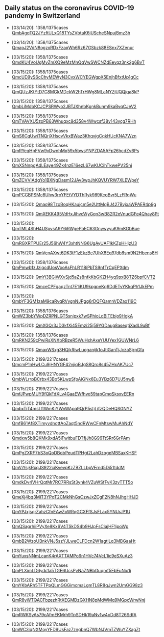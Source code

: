 ## Daily status on the coronavirus COVID-19 pandemy in Switzerland

- \[03/14/20]: 1358/1375cases [QmbAgqTQ2JYzftULxQ18TYsZVbtaK6jUScheSNpujBmz3h](https://cloudflare-ipfs.com/ipfs/QmbAgqTQ2JYzftULxQ18TYsZVbtaK6jUScheSNpujBmz3h)
- \[03/14/20]: 1358/1375cases [QmapJ2VdN8ogzoRDxFzaqWh6Rz67GSbzk88ESnx7XZenur](https://cloudflare-ipfs.com/ipfs/QmapJ2VdN8ogzoRDxFzaqWh6Rz67GSbzk88ESnx7XZenur)
- \[03/15/20]: 1358/1375cases [QmdKU4VoUgMvZmXQ9eMzMnQqVwSWCNZdEevqz3nk2g6BvT](https://cloudflare-ipfs.com/ipfs/QmdKU4VoUgMvZmXQ9eMzMnQqVwSWCNZdEevqz3nk2g6BvT)
- \[03/15/20]: 1358/1375cases [QmcUD9yS6cChyMEWyN3CvxWCYEGWgpX5EnjhBfxtUp1gCc](https://cloudflare-ipfs.comipfs/QmcUD9yS6cChyMEWyN3CvxWCYEGWgpX5EnjhBfxtUp1gCc)
- \[03/15/20]: 1358/1375cases [QmQUzJKtYtD7C8MGkMDckW2hTrHWg8MLaNYZjUQQjqa8kP](https://cloudflare-ipfs.com/ipfs/QmQUzJKtYtD7C8MGkMDckW2hTrHWg8MLaNYZjUQQjqa8kP)
- \[03/15/20]: 1358/1375cases [QmbLiMdbKCJCPSRWyo2JBTJXhnbKgnkBunm9kaBvqCJeV2](https://cloudflare-ipfs.com/ipfs/QmbLiMdbKCJCPSRWyo2JBTJXhnbKgnkBunm9kaBvqCJeV2)
- \[03/15/20]: 1358/1375cases [QmTVAVXU5zoPB63Whuqxc8d358v4Wwcsf38v143ycg7RHh](https://cloudflare-ipfs.com/ipfs/QmTVAVXU5zoPB63Whuqxc8d358v4Wwcsf38v143ycg7RHh)
- \[03/15/20]: 1358/1375cases [QmS6CqUwiTNQrjXHscvVkxBWaz3KhqvjgCqkHUcKNA7Wzn](https://cloudflare-ipfs.com/ipfs/QmS6CqUwiTNQrjXHscvVkxBWaz3KhqvjgCqkHUcKNA7Wzn)

- \[03/15/20]: 1358/1375cases [QmRYeqHpFVw9vDwnhMq59x5bwsYNPZDA5AFp26hcdZv6Ps](https://cloudflare-ipfs.com/ipfs/QmRYeqHpFVw9vDwnhMq59x5bwsYNPZDA5AFp26hcdZv6Ps)
- \[03/15/20]: 1358/1375cases [QmXSNnpgAdLEaye49Zk4nzE16ezL67wKUCihTkwePV25ni](https://cloudflare-ipfs.com/ipfs/QmXSNnpgAdLEaye49Zk4nzE16ezL67wKUCihTkwePV25ni)
- \[03/15/20]: 1358/1375cases [QmZCVViAdgYo1BXNgDasm12JAv3wpJhKQVUYRW7XLEWpeY](https://cloudflare-ipfs.com/ipfs/QmZCVViAdgYo1BXNgDasm12JAv3wpJhKQVUYRW7XLEWpeY)
- \[03/15/20]: 1358/1375cases [QmPCGBPSMc8Uhw3roYFEtVYDThRyk989KcoBvr5LzFRqWu](https://cloudflare-ipfs.com/ipfs/QmPCGBPSMc8Uhw3roYFEtVYDThRyk989KcoBvr5LzFRqWu)
- \[03/15/20]: [Qmao98TzoBoqHKaujcm5e2UttMgBJ427BvjxaWPAER4p9g](https://cloudflare-ipfs.com/ipfs/Qmao98TzoBoqHKaujcm5e2UttMgBJ427BvjxaWPAER4p9g)
- \[03/15/20]: [QmXEKK495VdHxJihvcWyGqn3wB82R2eVnudGFe4Qhay8Pt](https://cloudflare-ipfs.com/ipfs/QmXEKK495VdHxJihvcWyGqn3wB82R2eVnudGFe4Qhay8Pt)
- \[03/15/20]: [QmTML4ShH4USpvsA9Y6iRWgePaEC63GnywyyuK9mKGbBue](https://cloudflare-ipfs.com/ipfs/QmTML4ShH4USpvsA9Y6iRWgePaEC63GnywyyuK9mKGbBue)
- \[03/15/20]: [QmRGXRTPUEr25J56hW4Y3xhtNNG6UgAyUAF1kKZpHHjzU3](https://cloudflare-ipfs.com/ipfs/QmRGXRTPUEr25J56hW4Y3xhtNNG6UgAyUAF1kKZpHHjzU3)
- \[03/15/20]: [QmVcnAXwt6DK3tF1zEkzBe7UhX8Eq97db6sm9N2Hbens8H](https://cloudflare-ipfs.com/ipfs/QmVcnAXwt6DK3tF1zEkzBe7UhX8Eq97db6sm9N2Hbens8H)
- \[03/15/20]: 1358/1376cases [QmPmwb1zJzjqcdUosVxoAsFhLR118iPbTS9nfTrCqEPXdm](https://cloudflare-ipfs.com/ipfs/QmPmwb1zJzjqcdUosVxoAsFhLR118iPbTS9nfTrCqEPXdm)
- \[03/15/20]: [QmYi3BGiWXvSjd5aZs8nfkKbGKZH4yq9pxB8TZ6bpfCVT2](https://cloudflare-ipfs.com/ipfs/QmYi3BGiWXvSjd5aZs8nfkKbGKZH4yq9pxB8TZ6bpfCVT2)
- \[03/15/20]: [QmceCPFgaqzTnt7E1iKU9kpgpeKq6DdETvYKkqPh1JkEPm](https://cloudflare-ipfs.com/ipfs/QmceCPFgaqzTnt7E1iKU9kpgpeKq6DdETvYKkqPh1JkEPm)
- \[03/15/20]: [QmbYF3GM1zaM9caRvqRVygnNJPgg6rDQFQamnVDZax119C](https://cloudflare-ipfs.com/ipfs/QmbYF3GM1zaM9caRvqRVygnNJPgg6rDQFQamnVDZax119C)
- \[03/15/20]: 1358/1376cases [QmWZ3bbYWpDZRPNLGT5snipxk7wSPhioLdBiTEbjo9HgkA](https://cloudflare-ipfs.com/ipfs/QmWZ3bbYWpDZRPNLGT5snipxk7wSPhioLdBiTEbjo9HgkA)
- \[03/15/20]: [QmXGQr3JD3kfXi45Emzi25j59YGDaug8aseqtjXadL9uBf](https://cloudflare-ipfs.com/ipfs/QmXGQr3JD3kfXi45Emzi25j59YGDaug8aseqtjXadL9uBf)
- \[03/15/20]: 1358/1376cases [QmRKN259cPwiRsXNXbRBzeR5WuHxhAxeYUUYex1GUWNrL6](https://cloudflare-ipfs.com/ipfs/QmRKN259cPwiRsXNXbRBzeR5WuHxhAxeYUUYex1GUWNrL6)
- \[03/15/20]: [QmaxWSxg3HQjkRiwLuoganijk1oJtiGanTjJczaSjrpGfa](https://cloudflare-ipfs.com/ipfs/QmaxWSxg3HQjkRiwLuoganijk1oJtiGanTjJczaSjrpGfa)
- \[03/15/20]: 2199/2217cases [QmcmP1nHwLCu9jHNYGF42vjiqBJgS8Qro8s45ZHxAK7Uc7](https://cloudflare-ipfs.com/ipfs/QmcmP1nHwLCu9jHNYGF42vjiqBJgS8Qro8s45ZHxAK7Uc7)
- \[03/15/20]: 2199/2217cases [QmbWLrrpBCrbx43Bo5KLwpSfpAiGNx6Eu3YBz6D7UJ5nwB](https://cloudflare-ipfs.com/ipfs/QmbWLrrpBCrbx43Bo5KLwpSfpAiGNx6Eu3YBz6D7UJ5nwB)
- \[03/15/20]: 2199/2217cases [QmfJPwpMUY9fQkFdXLv4GaaEWfhvo59tapCmqSksxvEERn](https://cloudflare-ipfs.com/ipfs/QmfJPwpMUY9fQkFdXLv4GaaEWfhvo59tapCmqSksxvEERn)
- \[03/15/20]: 2199/2217cases [QmbxTjT4msLftWmKiYWnWApq9QrP5stjLjfzQDeHQSGNYZ](https://cloudflare-ipfs.com/ipfs/QmbxTjT4msLftWmKiYWnWApq9QrP5stjLjfzQDeHQSGNYZ)
- \[03/15/20]: 2199/2217cases [QmfB61Af8XTimyvdnottAoZaqt5ndRWwCFnMtswMuAhNdY](https://cloudflare-ipfs.com/ipfs/QmfB61Af8XTimyvdnottAoZaqt5ndRWwCFnMtswMuAhNdY)
- \[03/15/20]: 2199/2217cases [Qmdxw5b8QKMk9xdA5jFwitbuFDTfjJh8G96TtSRr6GrPAm](https://cloudflare-ipfs.com/ipfs/Qmdxw5b8QKMk9xdA5jFwitbuFDTfjJh8G96TtSRr6GrPAm)
- \[03/15/20]: 2199/2217cases [QmPgZXRF7bS3oQoDBobPeudTPHgt2LahDzogeMBSaxKHSF](https://cloudflare-ipfs.com/ipfs/QmPgZXRF7bS3oQoDBobPeudTPHgt2LahDzogeMBSaxKHSF)
- \[03/15/20]: 2199/2217cases [QmViYsjkRxqJS922ciKvevpKzZBZLLbpVFrnd5Di51tddM](https://cloudflare-ipfs.com/ipfs/QmViYsjkRxqJS922ciKvevpKzZBZLLbpVFrnd5Di51tddM)
- \[03/15/20]: 2199/2217cases [QmdkDv4VHrQqtMr7RC7RRsSt3ynk4VZuWSfFvK3zvTTT5o](https://cloudflare-ipfs.com/ipfs/QmdkDv4VHrQqtMr7RC7RRsSt3ynk4VZuWSfFvK3zvTTT5o)
- \[03/15/20]: 2199/2217cases [QmeXj4bq3MiT3YPqT2CMkNhGsCzwJxZCgF2N8hNJhgHHJD](https://cloudflare-ipfs.com/ipfs/QmeXj4bq3MiT3YPqT2CMkNhGsCzwJxZCgF2N8hNJhgHHJD)
- \[03/15/20]: 2199/2217cases [QmYPJxjsqrZahzCfnEAwZoWRqGCXFfSJsFLax5YNUrJP1U](https://cloudflare-ipfs.com/ipfs/QmYPJxjsqrZahzCfnEAwZoWRqGCXFfSJsFLax5YNUrJP1U)
- \[03/15/20]: 2199/2217cases [QmQSagrhiiPVyXe8Kx6V4TSkDS4b9HJpFsCiajHF1jpoWp](https://cloudflare-ipfs.com/ipfs/QmUiaA46SeKFHDDKS2R5Ao2TrWNKwfES81DQKFkZKixipN)
- \[03/15/20]: 2199/2217cases [QmbB2WzoUBnkVNJ5szYJLweCLFDcn2W1agtiLq3MBGaaHt](https://cloudflare-ipfs.com/ipfs/QmfJajhVBRPS12J7VYg4U3ymGMGhLaNFyACRfyyQe9GjEX)
- \[03/15/20]: 2199/2217cases [QmYuxsNNmLcanK4rAXTTAMPo6n1HVc74VcL1ic9eSXuAz3](https://cloudflare-ipfs.com/ipfs/QmPnDL68DxWLXwB2T2SzykQuNTDHZSKkG35dNTXFKYRxHY)
- \[03/15/20]: 2199/2217cases [QmPLXimLD6ydc1a5TGE6UcsPyNaZNBbGuqmf5EbEuNio1i](https://cloudflare-ipfs.com/ipfs/QmZX6fyynMXwU8rEbRT98zQ3QxWbEv7iKGMvkCdZUoaM2k)
- \[03/15/20]: 2199/2217cases [QmYKbARh5TFTPpQLmGGGimcmaLgmTL8R8qJwn2UmGG98z3](https://cloudflare-ipfs.com/ipfs/QmTwyhPCLD2fbwthDPdEsJi8F8bvj2BULGpcuN7owrsvtp)
- \[03/15/20]: 2199/2217cases [QmR8yWTQACFbzezhRtXEGMDzGXHN8pMdWMq9MGpcWrwNnj](https://cloudflare-ipfs.com/ipfs/QmU3iQYEB5XHXxQUoQiervN1bCGBmypStmh75MQeiGo5Xf)
- \[03/15/20]: 2199/2217cases [QmRWKSyAs79cAfmEKMrh9TpSDHk19aNv1w4oDd8T26SdfA](https://cloudflare-ipfs.com/ipfs/QmRxPGPzaYLcScroMdYtzpnBfz1o93YeiseH4RhB6gYUec)
- \[03/15/20]: 2199/2217cases [QmWC3iqNXMoyYFD9UsFaz7zngbnQ7WbNJVmTZWuYZXagZt](https://cloudflare-ipfs.com/ipfs/QmSkkaGuHCMSzJGB9vkxkekQMZ7ihZAS8gvouQy2VFgcfx)
